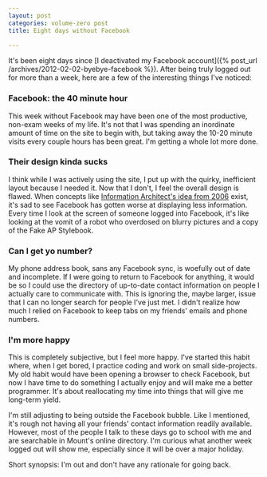 ```yaml
---
layout: post
categories: volume-zero post
title: Eight days without Facebook
  
---
```



It's been eight days since [I deactivated my Facebook account]({% post_url /archives/2012-02-02-byebye-facebook %}). After being truly logged out for more than a week, here are a few of the interesting things I've noticed:

### Facebook: the 40 minute hour

This week without Facebook may have been one of the most productive, non-exam weeks of my life. It's not that I was spending an inordinate amount of time on the site to begin with, but taking away the 10-20 minute visits every couple hours has been great. I'm getting a whole lot more done.

### Their design kinda sucks

I think while I was actively using the site, I put up with the quirky, inefficient layout because I needed it. Now that I don't, I feel the overall design is flawed. When concepts like [Information Architect's idea from 2006](http://www.informationarchitects.jp/en/ias-2006-facebook-designs-redesigned/) exist, it's sad to see Facebook has gotten worse at displaying less information. Every time I look at the screen of someone logged into Facebook, it's like looking at the vomit of a robot who overdosed on blurry pictures and a copy of the Fake AP Stylebook.

### Can I get yo number?

My phone address book, sans any Facebook sync, is woefully out of date and incomplete. If I were going to return to Facebook for anything, it would be so I could use the directory of up-to-date contact information on people I actually care to communicate with. This is ignoring the, maybe larger, issue that I can no longer search for people I've just met. I didn't realize how much I relied on Facebook to keep tabs on my friends' emails and phone numbers.

### I'm more happy

This is completely subjective, but I feel more happy. I've started this habit where, when I get bored, I practice coding and work on small side-projects. My old habit would have been opening a browser to check Facebook, but now I have time to do something I actually enjoy and will make me a better programmer. It's about reallocating my time into things that will give me long-term yield.

I'm still adjusting to being outside the Facebook bubble. Like I mentioned, it's rough not having all your friends' contact information readily available. However, most of the people I talk to these days go to school with me and are searchable in Mount's online directory. I'm curious what another week logged out will show me, especially since it will be over a major holiday.

Short synopsis: I'm out and don't have any rationale for going back.
